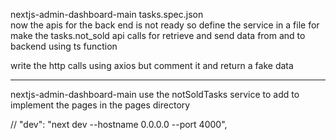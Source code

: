 nextjs-admin-dashboard-main tasks.spec.json  
now the apis for the back end is not ready so define the service in a file for make the tasks.not_sold 
api calls for retrieve and send data from and to backend using ts function

write the http calls using axios but comment it and return a fake data 






--------------
 nextjs-admin-dashboard-main use the notSoldTasks service to add to implement the pages in the pages directory 
 
// "dev": "next dev --hostname 0.0.0.0 --port 4000",